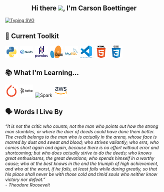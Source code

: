 <!--Full Name-->
### <h2 align="center"> Hi there <img src="https://raw.githubusercontent.com/MartinHeinz/MartinHeinz/master/wave.gif" width="30px">, I'm Carson Boettinger </h2>
<!--Scroll text in for "Data Science + Econonmetrics"-->
<a href="https://git.io/typing-svg"><img src="https://readme-typing-svg.demolab.com?font=Fira+Code&pause=1000&color=00F71A&random=false&width=435&lines=Data+Science+%2B+Econometrics" alt="Typing SVG" /></a>
<!--Current Toolkit with vizzed logos-->
<h2>🧰 Current Toolkit</h2>
<!--Current Skills Images In-->
<div>
  <img src="https://github.com/devicons/devicon/blob/master/icons/python/python-original.svg" title="Python" alt="Python" width="40" height="40"/>&nbsp;
  <img src="https://github.com/devicons/devicon/blob/master/icons/numpy/numpy-original-wordmark.svg" title="NumPy" alt="NumPy" width="40" height="40"/>&nbsp;
  <img src="https://github.com/devicons/devicon/blob/master/icons/pandas/pandas-original-wordmark.svg" title="Pandas" alt="Pandas" width="40" height="40"/>&nbsp; 
  <img src="https://github.com/scikit-learn/scikit-learn/blob/main/doc/logos/scikit-learn-logo-without-subtitle.svg" title="sklearn" alt="sklearn" width="40" height="40"/>&nbsp;
  <img src="https://github.com/devicons/devicon/blob/master/icons/mysql/mysql-original-wordmark.svg" title="MySQL" alt="MySQL" width="40" height="40"/>&nbsp;
  <img src="https://github.com/devicons/devicon/blob/master/icons/vscode/vscode-original-wordmark.svg" title="VsCode" alt="VsCode" width="40" height="40"/>&nbsp;
  <img src="https://github.com/devicons/devicon/blob/master/icons/html5/html5-original-wordmark.svg" title="HTML5" alt="HTML5" width="40" height="40"/>&nbsp;
  <img src="https://github.com/devicons/devicon/blob/master/icons/css3/css3-original-wordmark.svg" title="CSS3" alt="CSS3" width="40" height="40"/>&nbsp;
  
</div>
<!--Current Learning with vizzed logos-->
<h2>📚 What I'm Learning...</h2>
<!--Learning Images In-->
<div> 
  <img src="https://github.com/devicons/devicon/blob/master/icons/pytorch/pytorch-original.svg" title="PyTorch" alt="PyTorch" width="40" height="40"/>&nbsp;
  <img src="https://github.com/devicons/devicon/blob/master/icons/apachekafka/apachekafka-original-wordmark.svg" title="Kafka" alt="Kafka" width="40" height="40"/>&nbsp;
  <img src="https://upload.wikimedia.org/wikipedia/commons/f/f3/Apache_Spark_logo.svg" title="Spark" alt="Spark" width="40" height="40"/>&nbsp;
  <img src="https://github.com/devicons/devicon/blob/master/icons/amazonwebservices/amazonwebservices-original-wordmark.svg" title="Amazonwebservices" alt="Amazonwebservices" width="40" height="40"/>&nbsp;
</div>

<!--Header for Princples-->
<h2>🗣️ Words I Live By</h2>
  <!--Theo Speech Included-->
  <em> “It is not the critic who counts; not the man who points out how the strong man stumbles, or where the doer of deeds could have done them better. The credit belongs to the man who  is actually in the arena, whose face is marred by dust and sweat and blood; who strives valiantly; who errs, who comes short again and again, because there is no effort without error and shortcoming; but who does actually strive to do the deeds; who knows great enthusiasms, the great devotions; who spends himself in a worthy cause; who at the best knows in the end the triumph of high achievement, and who at the worst, if he fails, at least fails while daring greatly, so that his place shall never be with those cold and timid souls who neither know victory nor defeat.” <br> - Theodore Roosevelt
  </em>


